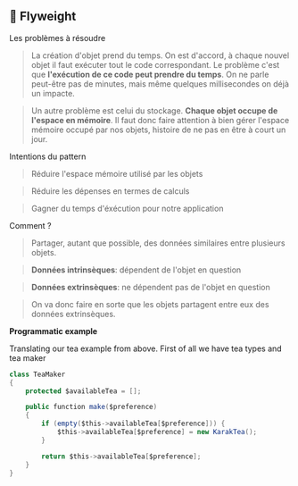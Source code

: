 🍃 Flyweight
---------
Les problèmes à résoudre
> La création d'objet prend du temps. On est d'accord, à chaque nouvel objet il faut exécuter tout le code correspondant. Le problème c'est que **l'exécution de ce code peut prendre du temps**. On ne parle peut-être pas de minutes, mais même quelques millisecondes on déjà un impacte.

> Un autre problème est celui du stockage. **Chaque objet occupe de l'espace en mémoire**. Il faut donc faire attention à bien gérer l'espace mémoire occupé par nos objets, histoire de ne pas en être à court un jour.

Intentions du pattern
> Réduire l'espace mémoire utilisé par les objets

> Réduire les dépenses en termes de calculs

> Gagner du temps d'éxécution pour notre application

Comment ?
> Partager, autant que possible, des données similaires entre plusieurs objets.

   > **Données intrinsèques**: dépendent de l'objet en question

   > **Données extrinsèques**: ne dépendent pas de l'objet en question

> On va donc faire en sorte que les objets partagent entre eux des données extrinsèques.

**Programmatic example**

Translating our tea example from above. First of all we have tea types and tea maker

```java
class TeaMaker
{
    protected $availableTea = [];

    public function make($preference)
    {
        if (empty($this->availableTea[$preference])) {
            $this->availableTea[$preference] = new KarakTea();
        }

        return $this->availableTea[$preference];
    }
}
```
